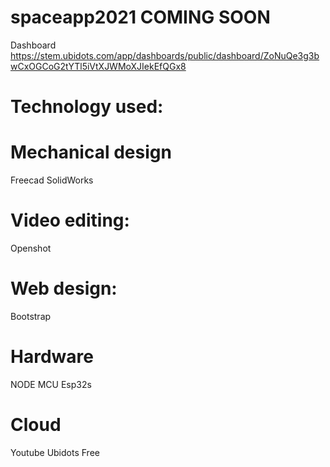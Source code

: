 # spaceapp2021 COMING SOON

Dashboard
https://stem.ubidots.com/app/dashboards/public/dashboard/ZoNuQe3g3bwCxOGCoG2tYTl5iVtXJWMoXJIekEfQGx8

# Technology used:

# Mechanical design
Freecad
SolidWorks

# Video editing:
Openshot

# Web design:
Bootstrap

# Hardware
NODE MCU Esp32s

# Cloud
Youtube
Ubidots Free
